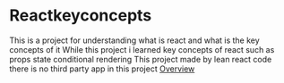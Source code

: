 # Reactkeyconcepts
This is a project for understanding what is react and what is the key concepts of it
While this project i learned key concepts of react such as props state conditional rendering
This project made by lean react code there is no third party app in this project
[Overview](#overview)
